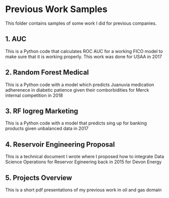 # Previous Work Samples

This folder contains samples of some work I did for previous companies. 
## 1. AUC 
  This is a Python code that calculates ROC AUC for a working FICO model to make sure that it is working properly. This work was done for USAA in 2017
## 2. Random Forest Medical 
  This is a Python code with a model which predicts Juanuvia medication adherenece in diabetic patience given their comborbidities for Merck internal competition in 2018
## 3. RF logreg Marketing
  This is a Python code with a model that predicts sing up for banking products given unbalanced data in 2017
## 4. Reservoir Engineering Proposal
  This is a technical document I wrote where I proposed how to integrate Data Science Operations for Reservor Egineering back in 2015 for Devon Energy
## 5. Projects Overview 
  This is a short pdf presentations of my previous work in oil and gas domain 
